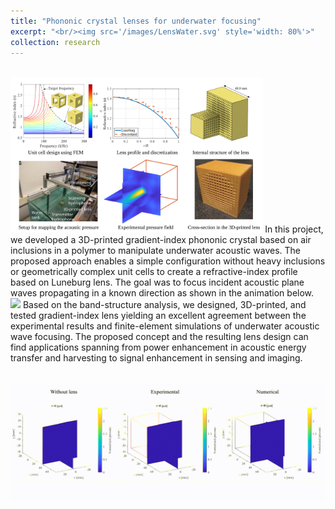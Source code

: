 ```yaml
---
title: "Phononic crystal lenses for underwater focusing"
excerpt: "<br/><img src='/images/LensWater.svg' style='width: 80%'>"
collection: research
---
```


<br/><img src='/images/LensWater.svg' style='width: 80%'>
In this project, we developed a 3D-printed gradient-index phononic crystal based on air inclusions in a polymer 
to manipulate underwater acoustic waves. The proposed approach enables a simple configuration
without heavy inclusions or geometrically complex unit cells to create a refractive-index profile based 
on Luneburg lens. The goal was to focus incident acoustic plane waves propagating in a known direction as shown in the animation below.
<br/><img src='/videos/WaterLens.gif'> 
Based on the band-structure analysis, we designed, 3D-printed, and tested gradient-index lens yielding an excellent agreement between the
experimental results and finite-element simulations of underwater acoustic wave focusing. The proposed
concept and the resulting lens design can find applications spanning from power enhancement in acoustic
energy transfer and harvesting to signal enhancement in sensing and imaging.



<br/><img src='/videos/WaterLens2.gif'>
